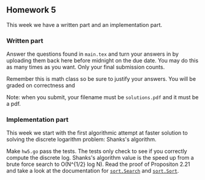 ## Homework 5

This week we have a written part and an implementation part. 

### Written part 

Answer the questions found in `main.tex` and turn your answers in by uploading them 
back here before midnight on the due date. You may do this as many times as 
you want. Only your final submission counts.

Remember this is math class so be sure to justify your answers. You will be 
graded on correctness and 

Note: when you submit, your filename must be `solutions.pdf` and it must be a pdf. 

### Implementation part 

This week we start with the first algorithmic attempt at faster solution to 
solving the discrete logarithm problem: Shanks's algorithm. 

Make `hw5.go` pass the tests. The tests only check to see if you correctly 
compute the discrete log. Shanks's algorithm value is the speed up from 
a brute force search to O(N^{1/2} log N). Read the proof of Propositon 2.21 
and take a look at the documentation for [`sort.Search`](https://pkg.go.dev/sort#Search) 
and [`sort.Sort`](https://pkg.go.dev/sort#Sort).
